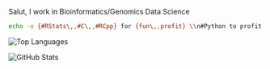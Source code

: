 Salut, I work in Bioinformatics/Genomics Data Science 

```bash
echo -e {#RStats\,,#C\,,#RCpp} for {fun\,,profit} \\n#Python to profit
```

![Top Languages](https://github-readme-stats.vercel.app/api/top-langs/?username=sounkou-bioinfo&hide=javascript,html,css,scss,tex,ts,php&langs_count=5&theme=transparent&layout=compact)

![GitHub Stats](https://github-readme-stats.vercel.app/api?username=sounkou-bionfo&show_icons=true&theme=transparent)
